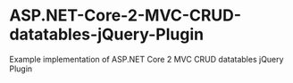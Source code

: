 # ASP.NET-Core-2-MVC-CRUD-datatables-jQuery-Plugin
Example implementation of ASP.NET Core 2 MVC CRUD datatables jQuery Plugin
